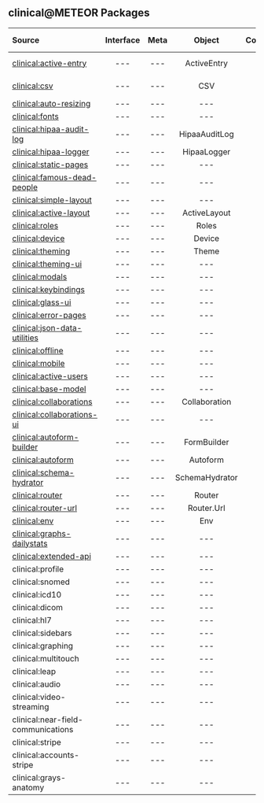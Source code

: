 ## clinical@METEOR Packages

| Source   | Interface | Meta | Object | Component | QA Status  |
|:------------ | :-----------: |  :-------: | :--------: | :--------: | ------------- |
[clinical:active-entry](https://github.com/clinical-meteor/active-entry)| --- | --- | ActiveEntry | --- | [![Circle CI](https://circleci.com/gh/clinical-meteor/clinical-active-entry/tree/master.svg?style=svg)](https://circleci.com/gh/clinical-meteor/clinical-active-entry/tree/master)  |
[clinical:csv](https://github.com/clinical-meteor/csv)| --- | --- | CSV | --- |[![testing](https://travis-ci.org/evaisse/meteor-csv.svg?branch=master)](https://travis-ci.org/evaisse/meteor-csv)  |
[clinical:auto-resizing](https://github.com/clinical-meteor/clinical-auto-resizing)  | --- | --- | --- | --- |  ---  |
[clinical:fonts](https://github.com/clinical-meteor/fonts)  | --- | --- | --- | --- |  ---  |
[clinical:hipaa-audit-log](https://github.com/clinical-meteor/clinical-hipaa-audit-log) |  --- | --- | HipaaAuditLog | --- |  --- |
[clinical:hipaa-logger](https://github.com/clinical-meteor/clinical-hipaa-logger) |  --- | --- | HipaaLogger | --- |  --- |
[clinical:static-pages](https://github.com/clinical-meteor/clinical-static-pages)  | --- | --- | --- | --- |  ---
| [clinical:famous-dead-people](https://github.com/awatson1978/accounts-famous-dead-people)    | --- | --- | --- | --- |  ---  |
[clinical:simple-layout](https://github.com/clinical-meteor/simple-layout)| --- | --- | --- | --- | ---  |
[clinical:active-layout](https://github.com/clinical-meteor/active-layout)| --- | --- | ActiveLayout | --- | ---  |
[clinical:roles](https://github.com/clinical-meteor/roles)| --- | --- | Roles | --- | ---  |
[clinical:device](https://github.com/clinical-meteor/device)| --- | --- | Device | --- | ---  |
[clinical:theming](https://github.com/clinical-meteor/theming)| --- | --- | Theme | --- | ---  |
[clinical:theming-ui](https://github.com/clinical-meteor/theming-ui)| --- | --- | --- | --- | ---  |
[clinical:modals](https://github.com/clinical-meteor/modals)| --- | --- | --- | --- | ---  |
[clinical:keybindings](https://github.com/clinical-meteor/keybindings)| --- | --- | --- | --- | ---  |
[clinical:glass-ui](https://github.com/clinical-meteor/glass-ui)| --- | --- | --- | --- | ---  |
[clinical:error-pages](https://github.com/clinical-meteor/error-pages)| --- | --- | --- | --- | ---  |
[clinical:json-data-utilities](https://github.com/clinical-meteor/json-data-utilities)| --- | --- | --- | --- | ---  |
[clinical:offline](https://github.com/clinical-meteor/offline)| --- | --- | --- | --- | ---  |
[clinical:mobile](https://github.com/clinical-meteor/mobile)| --- | --- | --- | --- | ---  |
[clinical:active-users](https://github.com/clinical-meteor/active-users)| --- | --- | --- | --- | ---  |
[clinical:base-model](https://github.com/clinical-meteor/base-model)| --- | --- | --- | --- | ---  |
[clinical:collaborations](https://github.com/clinical-meteor/collaborations)| --- | --- | Collaboration | --- | ---  |
[clinical:collaborations-ui](https://github.com/clinical-meteor/collaborations-ui)| --- | --- | --- | --- | ---  |
[clinical:autoform-builder](https://github.com/clinical-meteor/autoform-builder)| --- | --- | FormBuilder | --- | ---  |
[clinical:autoform](https://github.com/clinical-meteor/autoform)| --- | --- | Autoform | --- | ---  |
[clinical:schema-hydrator](https://github.com/clinical-meteor/schema-hydrator)| --- | --- | SchemaHydrator | --- | ---  |
[clinical:router](https://github.com/clinical-meteor/router)| --- | --- | Router | --- | ---  |
[clinical:router-url](https://github.com/clinical-meteor/router-url)| --- | --- | Router.Url | --- | ---  |
[clinical:env](https://github.com/clinical-meteor/env)| --- | --- | Env | --- | ---  |
[clinical:graphs-dailystats](https://github.com/clinical-meteor/graphs-dailystats)| --- | --- | --- | --- | ---  |
[clinical:extended-api](https://github.com/clinical-meteor/extended-api)| --- | --- | --- | --- | ---  |
| clinical:profile  | --- | --- | --- | --- | ---  |
| clinical:snomed    | --- | --- | --- | --- | ---  |
| clinical:icd10 | --- | --- | --- | --- | ---  |
| clinical:dicom  | --- | --- | --- | --- | ---  |
| clinical:hl7 | --- | --- | --- | --- | ---  |
| clinical:sidebars   | --- | --- | --- | --- | ---  |
| clinical:graphing   | --- | --- | --- | --- | ---  |
| clinical:multitouch   | --- | --- | --- | --- | ---  |
| clinical:leap | --- | --- | --- | --- | ---  |
| clinical:audio  | --- | --- | --- | --- | ---  |
| clinical:video-streaming  | --- | --- | --- | --- | ---  |
| clinical:near-field-communications | --- | --- | --- | --- | ---  |
| clinical:stripe  | --- | --- | --- | --- | ---  |
| clinical:accounts-stripe  | --- | --- | --- | --- | ---  |
| clinical:grays-anatomy  | --- | --- | --- | --- | ---  

